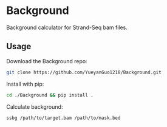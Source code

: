 # Background
Background calculator for Strand-Seq bam files.

## Usage

Download the Background repo:

```bash
git clone https://github.com/YueyanGuo1218/Background.git
```

Install with pip:

```bash
cd ./Background && pip install .
```

Calculate background:

```bash
ssbg /path/to/target.bam /path/to/mask.bed
```

